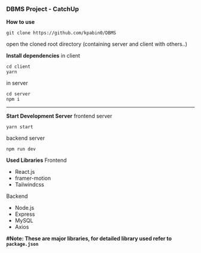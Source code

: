### DBMS Project - CatchUp

**How to use**

    git clone https://github.com/kpabin0/DBMS

open the cloned root directory (containing server and client with others..)

**Install dependencies**
in client

    cd client
    yarn

in server

    cd server 
    npm i

<hr />

**Start Development Server**
frontend server

    yarn start

backend server

    npm run dev

**Used Libraries**
Frontend
- React.js
- framer-motion
- Tailwindcss

Backend
- Node.js
- Express
- MySQL
- Axios


**#Note: These are major libraries, for detailed library used refer to `package.json`**

